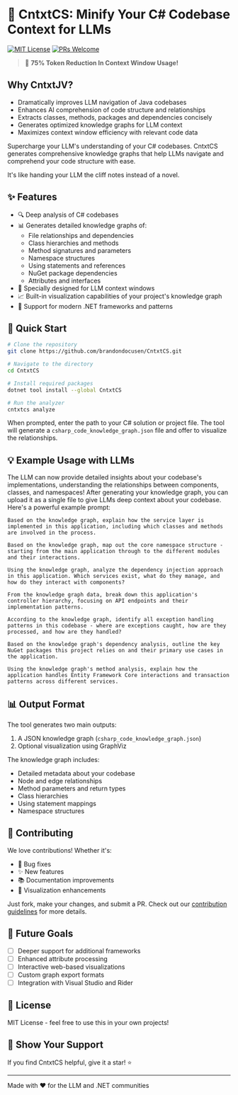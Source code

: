 # 🧠 CntxtCS: Minify Your C# Codebase Context for LLMs

[![MIT License](https://img.shields.io/badge/License-MIT-green.svg)](https://choosealicense.com/licenses/mit/)
[![PRs Welcome](https://img.shields.io/badge/PRs-welcome-brightgreen.svg?style=flat-square)](http://makeapullrequest.com)

> 🤯 **75% Token Reduction In Context Window Usage!** 

## Why CntxtJV?

-  Dramatically improves LLM navigation of Java codebases
-  Enhances AI comprehension of code structure and relationships  
-  Extracts classes, methods, packages and dependencies concisely
-  Generates optimized knowledge graphs for LLM context
-  Maximizes context window efficiency with relevant code data

Supercharge your LLM's understanding of your C# codebases. CntxtCS generates comprehensive knowledge graphs that help LLMs navigate and comprehend your code structure with ease.

It's like handing your LLM the cliff notes instead of a novel.

## ✨ Features

- 🔍 Deep analysis of C# codebases
- 📊 Generates detailed knowledge graphs of:
  - File relationships and dependencies
  - Class hierarchies and methods
  - Method signatures and parameters
  - Namespace structures
  - Using statements and references
  - NuGet package dependencies
  - Attributes and interfaces
- 🎯 Specially designed for LLM context windows
- 📈 Built-in visualization capabilities of your project's knowledge graph
- 🚀 Support for modern .NET frameworks and patterns

## 🚀 Quick Start

```bash
# Clone the repository
git clone https://github.com/brandondocusen/CntxtCS.git

# Navigate to the directory
cd CntxtCS

# Install required packages
dotnet tool install --global CntxtCS

# Run the analyzer
cntxtcs analyze
```

When prompted, enter the path to your C# solution or project file. The tool will generate a `csharp_code_knowledge_graph.json` file and offer to visualize the relationships.

## 💡 Example Usage with LLMs

The LLM can now provide detailed insights about your codebase's implementations, understanding the relationships between components, classes, and namespaces! After generating your knowledge graph, you can upload it as a single file to give LLMs deep context about your codebase. Here's a powerful example prompt:

```Prompt Example
Based on the knowledge graph, explain how the service layer is implemented in this application, including which classes and methods are involved in the process.
```

```Prompt Example
Based on the knowledge graph, map out the core namespace structure - starting from the main application through to the different modules and their interactions.
```

```Prompt Example
Using the knowledge graph, analyze the dependency injection approach in this application. Which services exist, what do they manage, and how do they interact with components?
```

```Prompt Example
From the knowledge graph data, break down this application's controller hierarchy, focusing on API endpoints and their implementation patterns.
```

```Prompt Example
According to the knowledge graph, identify all exception handling patterns in this codebase - where are exceptions caught, how are they processed, and how are they handled?
```

```Prompt Example
Based on the knowledge graph's dependency analysis, outline the key NuGet packages this project relies on and their primary use cases in the application.
```

```Prompt Example
Using the knowledge graph's method analysis, explain how the application handles Entity Framework Core interactions and transaction patterns across different services.
```

## 📊 Output Format

The tool generates two main outputs:
1. A JSON knowledge graph (`csharp_code_knowledge_graph.json`)
2. Optional visualization using GraphViz

The knowledge graph includes:
- Detailed metadata about your codebase
- Node and edge relationships
- Method parameters and return types
- Class hierarchies
- Using statement mappings
- Namespace structures

## 🤝 Contributing

We love contributions! Whether it's:
- 🐛 Bug fixes
- ✨ New features
- 📚 Documentation improvements
- 🎨 Visualization enhancements

Just fork, make your changes, and submit a PR. Check out our [contribution guidelines](CONTRIBUTING.md) for more details.

## 🎯 Future Goals

- [ ] Deeper support for additional frameworks
- [ ] Enhanced attribute processing
- [ ] Interactive web-based visualizations
- [ ] Custom graph export formats
- [ ] Integration with Visual Studio and Rider

## 📝 License

MIT License - feel free to use this in your own projects!

## 🌟 Show Your Support

If you find CntxtCS helpful, give it a star! ⭐️ 

---

Made with ❤️ for the LLM and .NET communities
